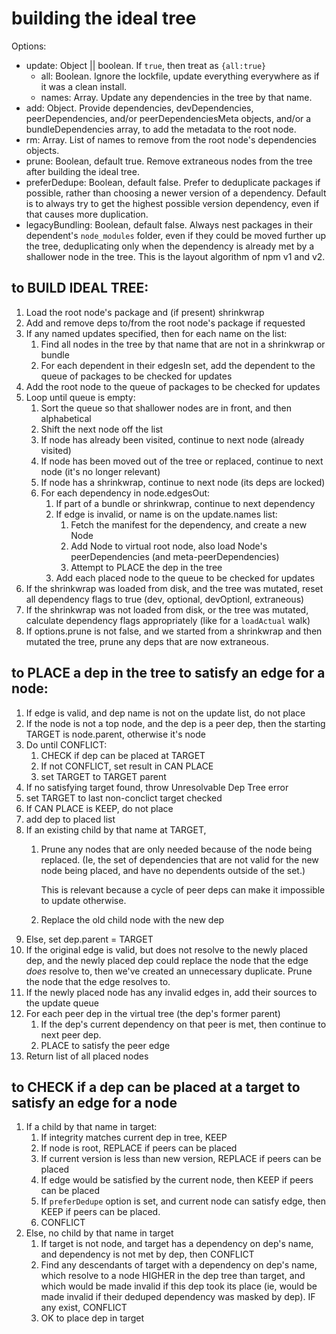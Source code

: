 # building the ideal tree

Options:

- update: Object || boolean.  If `true`, then treat as `{all:true}`
  - all: Boolean.  Ignore the lockfile, update everything everywhere as if
    it was a clean install.
  - names: Array.  Update any dependencies in the tree by that name.
- add: Object.  Provide dependencies, devDependencies, peerDependencies,
  and/or peerDependenciesMeta objects, and/or a bundleDependencies array,
  to add the metadata to the root node.
- rm: Array.  List of names to remove from the root node's dependencies
  objects.
- prune: Boolean, default true.  Remove extraneous nodes from the tree
  after building the ideal tree.
- preferDedupe: Boolean, default false.  Prefer to deduplicate packages if
  possible, rather than choosing a newer version of a dependency.  Default
  is to always try to get the highest possible version dependency, even if
  that causes more duplication.
- legacyBundling: Boolean, default false.  Always nest packages in their
  dependent's `node_modules` folder, even if they could be moved further up
  the tree, deduplicating only when the dependency is already met by a
  shallower node in the tree.  This is the layout algorithm of npm v1 and
  v2.

## to BUILD IDEAL TREE:

1. Load the root node's package and (if present) shrinkwrap
2. Add and remove deps to/from the root node's package if requested
3. If any named updates specified, then for each name on the list:
    1. Find all nodes in the tree by that name that are not in a shrinkwrap
       or bundle
    2. For each dependent in their edgesIn set, add the dependent to the
       queue of packages to be checked for updates
4. Add the root node to the queue of packages to be checked for updates
5. Loop until queue is empty:
    1. Sort the queue so that shallower nodes are in front, and then
       alphabetical
    2. Shift the next node off the list
    3. If node has already been visited, continue to next node (already
       visited)
    4. If node has been moved out of the tree or replaced, continue to next
       node (it's no longer relevant)
    5. If node has a shrinkwrap, continue to next node (its deps are
       locked)
    6. For each dependency in node.edgesOut:
        1. If part of a bundle or shrinkwrap, continue to next dependency
        2. If edge is invalid, or name is on the update.names list:
            1. Fetch the manifest for the dependency, and create a new Node
            2. Add Node to virtual root node, also load Node's
               peerDependencies (and meta-peerDependencies)
            3. Attempt to PLACE the dep in the tree
        3. Add each placed node to the queue to be checked for updates
6. If the shrinkwrap was loaded from disk, and the tree was mutated, reset
   all dependency flags to true (dev, optional, devOptionl, extraneous)
7. If the shrinkwrap was not loaded from disk, or the tree was mutated,
   calculate dependency flags appropriately (like for a `loadActual` walk)
8. If options.prune is not false, and we started from a shrinkwrap and then
   mutated the tree, prune any deps that are now extraneous.

## to PLACE a dep in the tree to satisfy an edge for a node:

1. If edge is valid, and dep name is not on the update list, do not place
2. If the node is not a top node, and the dep is a peer dep, then the
   starting TARGET is node.parent, otherwise it's node
3. Do until CONFLICT:
    1. CHECK if dep can be placed at TARGET
    2. If not CONFLICT, set result in CAN PLACE
    3. set TARGET to TARGET parent
4. If no satisfying target found, throw Unresolvable Dep Tree error
5. set TARGET to last non-conclict target checked
6. If CAN PLACE is KEEP, do not place
7. add dep to placed list
8. If an existing child by that name at TARGET,
    1. Prune any nodes that are only needed because of the node being
       replaced.  (Ie, the set of dependencies that are not valid for the
       new node being placed, and have no dependents outside of the set.)

         This is relevant because a cycle of peer deps can make it
         impossible to update otherwise.
    2. Replace the old child node with the new dep
9. Else, set dep.parent = TARGET
10. If the original edge is valid, but does not resolve to the newly placed
    dep, and the newly placed dep could replace the node that the edge
    _does_ resolve to, then we've created an unnecessary duplicate.  Prune
    the node that the edge resolves to.
11. If the newly placed node has any invalid edges in, add their sources to
    the update queue
12. For each peer dep in the virtual tree (the dep's former parent)
    1. If the dep's current dependency on that peer is met, then continue
       to next peer dep.
    2. PLACE to satisfy the peer edge
13. Return list of all placed nodes

## to CHECK if a dep can be placed at a target to satisfy an edge for a node

1. If a child by that name in target:
    1. If integrity matches current dep in tree, KEEP
    2. If node is root, REPLACE if peers can be placed
    3. If current version is less than new version, REPLACE if peers can be
       placed
    4. If edge would be satisfied by the current node, then KEEP if peers
       can be placed
    5. If `preferDedupe` option is set, and current node can satisfy edge,
       then KEEP if peers can be placed.
    6. CONFLICT
2. Else, no child by that name in target
    1. If target is not node, and target has a dependency on dep's name,
       and dependency is not met by dep, then CONFLICT
    2. Find any descendants of target with a dependency on dep's name,
       which resolve to a node HIGHER in the dep tree than target, and
       which would be made invalid if this dep took its place (ie, would be
       made invalid if their deduped dependency was masked by dep).  IF any
       exist, CONFLICT
    3. OK to place dep in target
